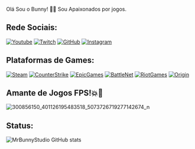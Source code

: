 Olá Sou o Bunny! 🐰🤓 Sou Apaixonados por jogos.

## Rede Sociais:

[![Youtube](https://img.shields.io/badge/YouTube-FF0000?style=for-the-badge&logo=youtube&logoColor=white)](https://www.youtube.com/channel/UC99_a6DoN-Bm95iDHLRy6kA)
[![Twitch](https://img.shields.io/badge/Twitch-9146FF?style=for-the-badge&logo=twitch&logoColor=white)](https://www.twitch.tv/mr_bunnystudio)
[![GitHub](https://img.shields.io/badge/GitHub-100000?style=for-the-badge&logo=github&logoColor=white)](https://github.com/MrBunnyStudio)
[![Instagram](https://img.shields.io/badge/Instagram-E4405F?style=for-the-badge&logo=instagram&logoColor=white)](https://www.instagram.com/marlosgocalves97/?theme=dark)

## Plataformas de Games:

[![Steam](https://img.shields.io/badge/Steam-000000?style=for-the-badge&logo=steam&logoColor=white)](https://steamcommunity.com/profiles/76561198823864191)
[![CounterStrike](https://img.shields.io/badge/Counter_Strike-000000?style=for-the-badge&logo=counter-strike&logoColor=white)]()
[![EpicGames](https://img.shields.io/badge/Epic%20Games-313131?style=for-the-badge&logo=Epic%20Games&logoColor=white)]()
[![BattleNet](https://img.shields.io/badge/Battle.net-000?style=for-the-badge&logo=battle.net&logoColor=148EFF)]()
[![RiotGames](https://img.shields.io/badge/Riot_Games-D32936?style=for-the-badge&logo=riot-games&logoColor=white)]()
[![Origin](https://img.shields.io/badge/Origin-148EFF?style=for-the-badge&logo=origin&logoColor=white)]()

## Amante de Jogos FPS!💥🔫
![300856150_401126195483518_5073726719277142674_n](https://user-images.githubusercontent.com/128391494/226398075-0dda8cd3-4bde-4bcd-ad23-553f7190b053.jpg)

## Status: 
![ MrBunnyStudio GitHub stats](https://github-readme-stats.vercel.app/api?username=MrBunnyStudio&show_icons=true&theme=dark)
